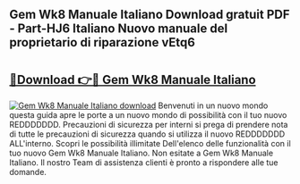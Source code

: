 ## Gem Wk8 Manuale Italiano Download gratuit PDF - Part-HJ6 Italiano Nuovo manuale del proprietario di riparazione vEtq6

# <h2><a href="http://dfbgdq.blite.top/?on=Gem+Wk8+Manuale+Italiano">🔗Download 👉🔴 Gem Wk8 Manuale Italiano</a></h2>

[![Gem Wk8 Manuale Italiano download](https://i.imgur.com/lujVjoI.png)](http://dfbgdq.blite.top/?on=Gem+Wk8+Manuale+Italiano)
Benvenuti in un nuovo mondo questa guida apre le porte a un nuovo mondo di possibilità con il tuo nuovo REDDDDDDD. Precauzioni di sicurezza per interni si prega di prendere nota di tutte le precauzioni di sicurezza quando si utilizza il nuovo REDDDDDDD ALL'interno. Scopri le possibilità illimitate Dell'elenco delle funzionalità con il tuo nuovo Gem Wk8 Manuale Italiano. Non esitate a Gem Wk8 Manuale Italiano. Il nostro Team di assistenza clienti è pronto a rispondere alle tue domande.

